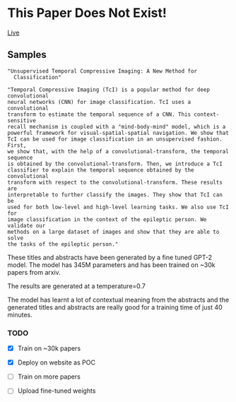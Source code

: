 # This Paper Does Not Exist!

[Live](https://thispaperdoesnotexist.netlify.com)

## Samples 

```
"Unsupervised Temporal Compressive Imaging: A New Method for
  Classification"

"Temporal Compressive Imaging (TcI) is a popular method for deep convolutional
neural networks (CNN) for image classification. TcI uses a convolutional
transform to estimate the temporal sequence of a CNN. This context-sensitive
recall mechanism is coupled with a "mind-body-mind" model, which is a
powerful framework for visual-spatial-spatial navigation. We show that
TcI can be used for image classification in an unsupervised fashion. First,
we show that, with the help of a convolutional-transform, the temporal sequence
is obtained by the convolutional-transform. Then, we introduce a TcI
classifier to explain the temporal sequence obtained by the convolutional
transform with respect to the convolutional-transform. These results are
interpretable to further classify the images. They show that TcI can be
used for both low-level and high-level learning tasks. We also use TcI for
image classification in the context of the epileptic person. We validate our
methods on a large dataset of images and show that they are able to solve
the tasks of the epileptic person."
```

These titles and abstracts have been generated by a fine tuned GPT-2 model.
The model has 345M parameters and has been trained on ~30k papers from arxiv.

The results are generated at a temperature=0.7

The model has learnt a lot of contextual meaning from the abstracts and the 
generated titles and abstracts are really good for a training time of just 40 minutes.

### TODO
- [x] Train on ~30k papers
- [x] Deploy on website as POC
- [ ] Train on more papers
- [ ] Upload fine-tuned weights

